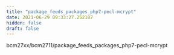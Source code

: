 ```yaml
---
title: "package_feeds_packages_php7-pecl-mcrypt"
date: 2021-06-29 09:33:27.252187
hidden: false
draft: false
---
```


bcm27xx/bcm2711/package_feeds_packages_php7-pecl-mcrypt

